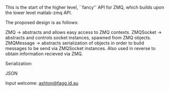 This is the start of the higher level, ``fancy'' API for ZMQ, which builds upon the
lower level matlab-zmq API.

The proposed design is as follows:

ZMQ -> abstracts and allows easy access to ZMQ contexts.
ZMQSocket -> abstracts and controls socket instances, spawned from ZMQ objects.
ZMQMessage -> abstracts serialization of objects in order to build messages to be
send via ZMQSocket instances. Also used in reverse to obtain information recieved via ZMQ.

Serialization:

JSON


Input welcome: ashton@fagg.id.au
